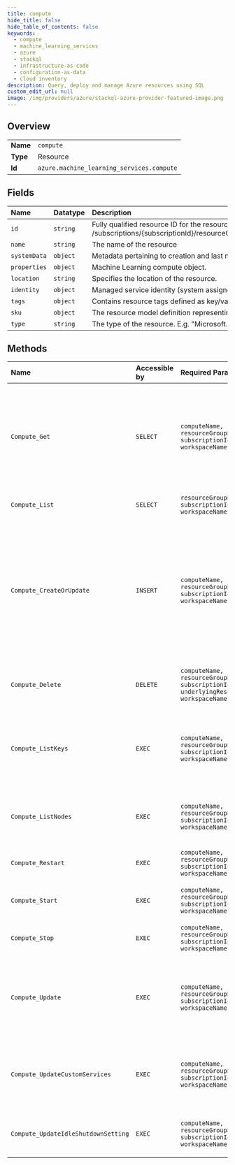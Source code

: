 ```yaml
---
title: compute
hide_title: false
hide_table_of_contents: false
keywords:
  - compute
  - machine_learning_services
  - azure    
  - stackql
  - infrastructure-as-code
  - configuration-as-data
  - cloud inventory
description: Query, deploy and manage Azure resources using SQL
custom_edit_url: null
image: /img/providers/azure/stackql-azure-provider-featured-image.png
---
```

  
    

## Overview
<table><tbody>
<tr><td><b>Name</b></td><td><code>compute</code></td></tr>
<tr><td><b>Type</b></td><td>Resource</td></tr>
<tr><td><b>Id</b></td><td><code>azure.machine_learning_services.compute</code></td></tr>
</tbody></table>

## Fields
| Name | Datatype | Description |
|:-----|:---------|:------------|
| `id` | `string` | Fully qualified resource ID for the resource. Ex - /subscriptions/&#123;subscriptionId&#125;/resourceGroups/&#123;resourceGroupName&#125;/providers/&#123;resourceProviderNamespace&#125;/&#123;resourceType&#125;/&#123;resourceName&#125; |
| `name` | `string` | The name of the resource |
| `systemData` | `object` | Metadata pertaining to creation and last modification of the resource. |
| `properties` | `object` | Machine Learning compute object. |
| `location` | `string` | Specifies the location of the resource. |
| `identity` | `object` | Managed service identity (system assigned and/or user assigned identities) |
| `tags` | `object` | Contains resource tags defined as key/value pairs. |
| `sku` | `object` | The resource model definition representing SKU |
| `type` | `string` | The type of the resource. E.g. "Microsoft.Compute/virtualMachines" or "Microsoft.Storage/storageAccounts" |
## Methods
| Name | Accessible by | Required Params | Description |
|:-----|:--------------|:----------------|:------------|
| `Compute_Get` | `SELECT` | `computeName, resourceGroupName, subscriptionId, workspaceName` | Gets compute definition by its name. Any secrets (storage keys, service credentials, etc) are not returned - use 'keys' nested resource to get them. |
| `Compute_List` | `SELECT` | `resourceGroupName, subscriptionId, workspaceName` | Gets computes in specified workspace. |
| `Compute_CreateOrUpdate` | `INSERT` | `computeName, resourceGroupName, subscriptionId, workspaceName` | Creates or updates compute. This call will overwrite a compute if it exists. This is a nonrecoverable operation. If your intent is to create a new compute, do a GET first to verify that it does not exist yet. |
| `Compute_Delete` | `DELETE` | `computeName, resourceGroupName, subscriptionId, underlyingResourceAction, workspaceName` | Deletes specified Machine Learning compute. |
| `Compute_ListKeys` | `EXEC` | `computeName, resourceGroupName, subscriptionId, workspaceName` | Gets secrets related to Machine Learning compute (storage keys, service credentials, etc). |
| `Compute_ListNodes` | `EXEC` | `computeName, resourceGroupName, subscriptionId, workspaceName` | Get the details (e.g IP address, port etc) of all the compute nodes in the compute. |
| `Compute_Restart` | `EXEC` | `computeName, resourceGroupName, subscriptionId, workspaceName` | Posts a restart action to a compute instance |
| `Compute_Start` | `EXEC` | `computeName, resourceGroupName, subscriptionId, workspaceName` | Posts a start action to a compute instance |
| `Compute_Stop` | `EXEC` | `computeName, resourceGroupName, subscriptionId, workspaceName` | Posts a stop action to a compute instance |
| `Compute_Update` | `EXEC` | `computeName, resourceGroupName, subscriptionId, workspaceName` | Updates properties of a compute. This call will overwrite a compute if it exists. This is a nonrecoverable operation. |
| `Compute_UpdateCustomServices` | `EXEC` | `computeName, resourceGroupName, subscriptionId, workspaceName` | Updates the custom services list. The list of custom services provided shall be overwritten |
| `Compute_UpdateIdleShutdownSetting` | `EXEC` | `computeName, resourceGroupName, subscriptionId, workspaceName` | Updates the idle shutdown setting of a compute instance. |
